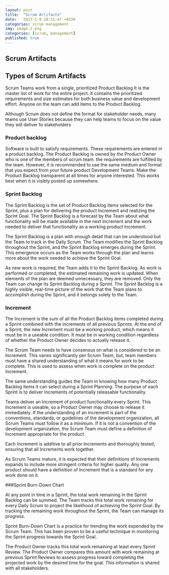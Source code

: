 ```yaml
---
layout: post
title:  "Scrum Artifacts"
date:   2017-1-9 10:51:47 +0530
categories: scrum management
img: image-2.png
categories: [scrum, management]
published: true
---
```


## Scrum Artifacts

## Types of Scrum Artifacts

Scrum Teams work from a single, prioritized Product Backlog It is the master list of work for the entire project. It contains the prioritized requirements and size estimates for both business value and development effort. Anyone on the team can add items to the Product Backlog.

Although Scrum does not define the format for stakeholder needs, many teams use User Stories because they can help teams to focus on the value they will deliver to stakeholders


### Product backlog

Software is built to satisfy requirements. These requirements are entered in a product backlog. The Product Backlog is owned by the Product Owner who is one of the members of scrum team.  the requirements are fulfilled by the team. However, it is recommended to use the same medium and format that you expect from your future product Development Teams. Make the Product Backlog transparent at all times for anyone interested. This works best when it is visibly posted up somewhere.

### Sprint Backlog

The Sprint Backlog is the set of Product Backlog items selected for the Sprint, plus a plan for delivering the product Increment and realizing the Sprint Goal. The Sprint Backlog is a forecast by the Team about what functionality will be made available in the next Increment and the work needed to deliver that functionality as a working product Increment.

The Sprint Backlog is a plan with enough detail that can be understood but the Team to track in the Daily Scrum. The Team modifies the Sprint Backlog throughout the Sprint, and the Sprint Backlog emerges during the Sprint. This emergence occurs as the Team works through the plan and learns more about the work needed to achieve the Sprint Goal.

As new work is required, the Team adds it to the Sprint Backlog. As work is performed or completed, the estimated remaining work is updated. When elements of the plan are deemed unnecessary, they are removed. Only the Team can change its Sprint Backlog during a Sprint. The Sprint Backlog is a highly visible, real-time picture of the work that the Team plans to accomplish during the Sprint, and it belongs solely to the Team.

### Increment

The Increment is the sum of all the Product Backlog items completed during a Sprint combined with the increments of all previous Sprints. At the end of a Sprint, the new Increment must be a working product, which means it must be in a useable condition. It must be in working condition regardless of whether the Product Owner decides to actually release it.

The Scrum Team needs to have consensus on what is considered to be an Increment. This varies significantly per Scrum Team, but, team members must have a shared understanding of what it means for work to be complete. This is used to assess when work is complete on the product Increment.

The same understanding guides the Team in knowing how many Product Backlog items it can select during a Sprint Planning. The purpose of each Sprint is to deliver Increments of potentially releasable functionality.

Teams deliver an Increment of product functionality every Sprint. This Increment is useable, so a Product Owner may choose to release it immediately. If the understanding of an increment is part of the conventions, standards, or guidelines of the development organization, all Scrum Teams must follow it as a minimum. If it is not a convention of the development organization, the Scrum Team must define a definition of Increment appropriate for the product.

Each Increment is additive to all prior Increments and thoroughly tested, ensuring that all Increments work together.

As Scrum Teams mature, it is expected that their definitions of Increments expands to include more stringent criteria for higher quality. Any one product should have a definition of Increment that is a standard for any work done on it.

###Sprint Burn-Down Chart

At any point in time in a Sprint, the total work remaining in the Sprint Backlog can be summed. The Team tracks this total work remaining for every Daily Scrum to project the likelihood of achieving the Sprint Goal. By tracking the remaining work throughout the Sprint, the Team can manage its progress.

Sprint Burn-Down Chart is a practice for trending the work expended by the Scrum Team. This has been proven to be a useful technique in monitoring the Sprint progress towards the Sprint Goal.

The Product Owner tracks this total work remaining at least every Sprint Review. The Product Owner compares this amount with work remaining at previous Sprint Reviews to assess progress toward completing the projected work by the desired time for the goal. This information is shared with all stakeholders.
